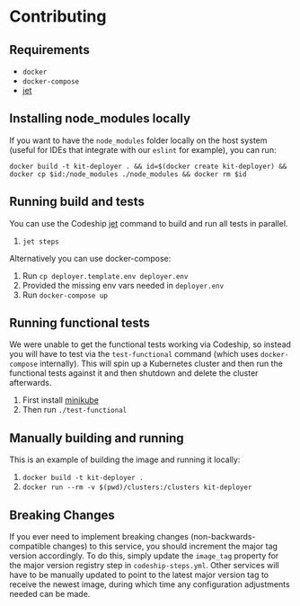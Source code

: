 # Contributing

## Requirements

- `docker`
- `docker-compose`
- [jet](https://codeship.com/documentation/docker/installation/)

## Installing node_modules locally

If you want to have the `node_modules` folder locally on the host system (useful for IDEs that integrate with our `eslint` for example), you can run:

```
docker build -t kit-deployer . && id=$(docker create kit-deployer) && docker cp $id:/node_modules ./node_modules && docker rm $id
```

## Running build and tests

You can use the Codeship [jet](https://codeship.com/documentation/docker/installation/) command to build and run all tests in parallel.

1. `jet steps`

Alternatively you can use docker-compose:

1. Run `cp deployer.template.env deployer.env`
1. Provided the missing env vars needed in `deployer.env`
1. Run `docker-compose up`

## Running functional tests

We were unable to get the functional tests working via Codeship, so instead you will have to test via the `test-functional` command (which uses `docker-compose` internally). This will spin up a Kubernetes cluster and then run the functional tests against it and then shutdown and delete the cluster afterwards.

1. First install [minikube](https://kubernetes.io/docs/tasks/tools/install-minikube/)
1. Then run `./test-functional`

## Manually building and running

This is an example of building the image and running it locally:

1. `docker build -t kit-deployer .`
1. `docker run --rm -v $(pwd)/clusters:/clusters kit-deployer`

## Breaking Changes

If you ever need to implement breaking changes (non-backwards-compatible changes) to this service, you should increment the major tag version accordingly. To do this, simply update the `image_tag` property for the major version registry step in `codeship-steps.yml`. Other services will have to be manually updated to point to the latest major version tag to receive the newest image, during which time any configuration adjustments needed can be made.
